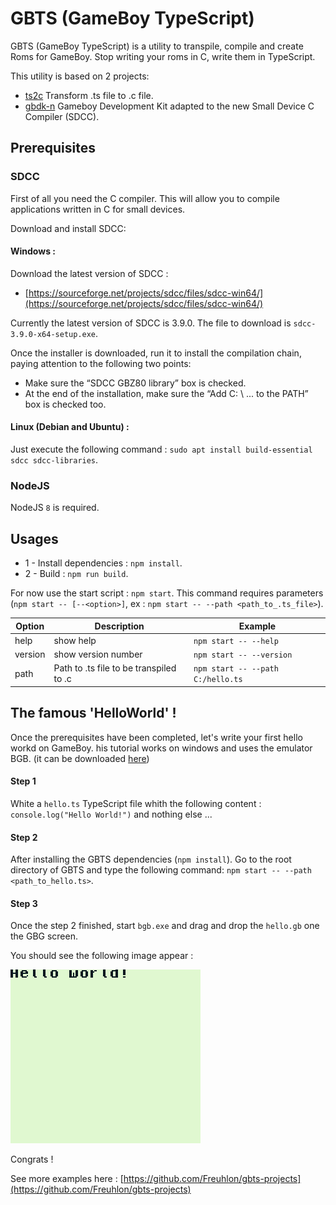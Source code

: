 # GBTS (GameBoy TypeScript)

GBTS (GameBoy TypeScript) is a utility to transpile, compile and create Roms for GameBoy.
Stop writing your roms in C, write them in TypeScript.

This utility is based on 2 projects:
* [ts2c](https://github.com/andrei-markeev/ts2c) Transform .ts file to .c file.
* [gbdk-n](https://github.com/andreasjhkarlsson/gbdk-n) Gameboy Development Kit adapted to the new Small Device C Compiler (SDCC).
 
## Prerequisites

### SDCC
First of all you need the C compiler. This will allow you to compile applications written in C for small devices.

Download and install SDCC:
#### Windows : 

Download the latest version of SDCC :
* [https://sourceforge.net/projects/sdcc/files/sdcc-win64/](https://sourceforge.net/projects/sdcc/files/sdcc-win64/)

Currently the latest version of SDCC is 3.9.0. The file to download is `sdcc-3.9.0-x64-setup.exe`.

Once the installer is downloaded, run it to install the compilation chain, paying attention to the following two points:

* Make sure the “SDCC GBZ80 library” box is checked.
* At the end of the installation, make sure the “Add C: \ ... to the PATH” box is checked too.

#### Linux (Debian and Ubuntu) : 

Just execute the following command : `sudo apt install build-essential sdcc sdcc-libraries`.

### NodeJS

NodeJS `8` is required.

## Usages

* 1 - Install dependencies : `npm install`.
* 2 - Build : `npm run build`. 

For now use the start script : `npm start`. 
This command requires parameters (`npm start -- [--<option>]`, ex : `npm start -- --path <path_to_.ts_file>`). 

| Option    | Description                               | Example                           |
|-----------|-------------------------------------------|-----------------------------------| 
| help      | show help                                 | `npm start -- --help`             |
| version   | show version number                       | `npm start -- --version`          |
| path      | Path to .ts file to be transpiled to .c   | `npm start -- --path C:/hello.ts` |

## The famous 'HelloWorld' ! 

Once the prerequisites have been completed, let's write your first hello workd on GameBoy. 
his tutorial works on windows and uses the emulator BGB. (it can be downloaded [here](https://bgb.bircd.org/))

#### Step 1 
White a `hello.ts` TypeScript file whith the following content : `console.log("Hello World!")` and nothing else ...
 
#### Step 2 
After installing the GBTS dependencies (`npm install`).
Go to the root directory of GBTS and type the following command: `npm start -- --path <path_to_hello.ts>`.

#### Step 3

Once the step 2 finished, start `bgb.exe` and drag and drop the `hello.gb` one the GBG screen. 

You should see the following image appear :
 
![Hello world](doc/hello.png)  

Congrats !  

See more examples here : [https://github.com/Freuhlon/gbts-projects](https://github.com/Freuhlon/gbts-projects)

